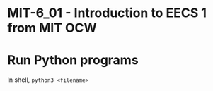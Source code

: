 # MIT-6_01 - Introduction to EECS 1 from MIT OCW

# Run Python programs

In shell, `python3 <filename>`
